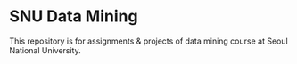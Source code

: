 # SNU Data Mining

This repository is for assignments & projects of data mining course at Seoul National University.